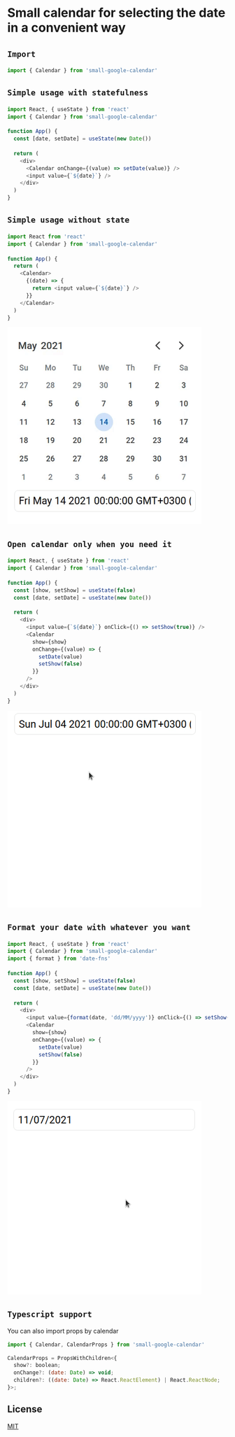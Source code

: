 # Small calendar for selecting the date in a convenient way

## `Import`

```js
import { Calendar } from 'small-google-calendar'
```

## `Simple usage with statefulness`

```js
import React, { useState } from 'react'
import { Calendar } from 'small-google-calendar'

function App() {
  const [date, setDate] = useState(new Date())

  return (
    <div>
      <Calendar onChange={(value) => setDate(value)} />
      <input value={`${date}`} />
    </div>
  )
}
```

## `Simple usage without state`

```js
import React from 'react'
import { Calendar } from 'small-google-calendar'

function App() {
  return (
    <Calendar>
      {(date) => {
        return <input value={`${date}`} />
      }}
    </Calendar>
  )
}
```

![Simple usage GIF](https://raw.githubusercontent.com/ExuCounter/calendar/master/packages/dev/example1.gif)

## `Open calendar only when you need it`

```js
import React, { useState } from 'react'
import { Calendar } from 'small-google-calendar'

function App() {
  const [show, setShow] = useState(false)
  const [date, setDate] = useState(new Date())

  return (
    <div>
      <input value={`${date}`} onClick={() => setShow(true)} />
      <Calendar
        show={show}
        onChange={(value) => {
          setDate(value)
          setShow(false)
        }}
      />
    </div>
  )
}
```

![Open calendar only when you need it GIF](https://raw.githubusercontent.com/ExuCounter/calendar/master/packages/dev/example2.gif)

## `Format your date with whatever you want`

```js
import React, { useState } from 'react'
import { Calendar } from 'small-google-calendar'
import { format } from 'date-fns'

function App() {
  const [show, setShow] = useState(false)
  const [date, setDate] = useState(new Date())

  return (
    <div>
      <input value={format(date, 'dd/MM/yyyy')} onClick={() => setShow(true)} />
      <Calendar
        show={show}
        onChange={(value) => {
          setDate(value)
          setShow(false)
        }}
      />
    </div>
  )
}
```

![Format your date with whatever you want GIF](https://raw.githubusercontent.com/ExuCounter/calendar/master/packages/dev/example3.gif)

## `Typescript support`

You can also import props by calendar

```js
import { Calendar, CalendarProps } from 'small-google-calendar'
```

```js
CalendarProps = PropsWithChildren<{
  show?: boolean;
  onChange?: (date: Date) => void;
  children?: ((date: Date) => React.ReactElement) | React.ReactNode;
}>;
```

## License

[MIT](https://choosealicense.com/licenses/mit/)
